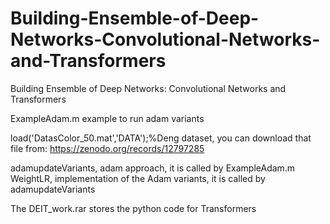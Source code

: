 # Building-Ensemble-of-Deep-Networks-Convolutional-Networks-and-Transformers
Building Ensemble of Deep Networks: Convolutional Networks and Transformers

ExampleAdam.m example to run adam variants

load('DatasColor_50.mat','DATA');%Deng dataset, you can download that file from: https://zenodo.org/records/12797285

adamupdateVariants, adam approach, it is called by ExampleAdam.m 
WeightLR, implementation of the Adam variants, it is called by adamupdateVariants

The DEIT_work.rar stores the python code for Transformers 
